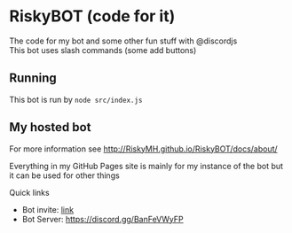# RiskyBOT (code for it)
The code for my bot and some other fun stuff with @discordjs  
This bot uses slash commands (some add buttons)

## Running
This bot is run by `node src/index.js`

## My hosted bot
For more information see http://RiskyMH.github.io/RiskyBOT/docs/about/  

Everything in my GitHub Pages site is mainly for my instance of the bot but it can be used for other things

Quick links
* Bot invite: [link](https://discord.com/api/oauth2/authorize?client_id=780657028695326720&permissions=537133120&scope=bot%20applications.commands)
* Bot Server: https://discord.gg/BanFeVWyFP
